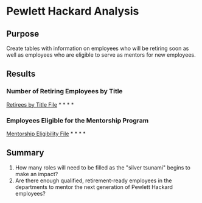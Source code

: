 # Pewlett Hackard Analysis
## Purpose
Create tables with information on employees who will be retiring soon as well as employees who are eligible to serve as mentors for new employees.  

## Results
### Number of Retiring Employees by Title
[Retirees by Title File](./Data/retiring_titles.csv)
*
*
*
*
  
### Employees Eligible for the Mentorship Program
[Mentorship Eligibility File](./Data/mentorship_eligibility.csv)
*
*
*
*
  
## Summary
1. How many roles will need to be filled as the "silver tsunami" begins to make an impact?
2. Are there enough qualified, retirement-ready employees in the departments to mentor the next generation of Pewlett Hackard employees?